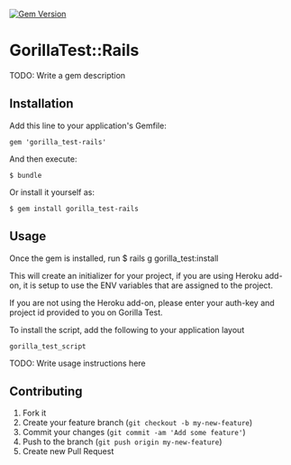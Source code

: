 [![Gem Version](https://badge.fury.io/rb/gorilla_test.svg)](http://badge.fury.io/rb/gorilla_test)

# GorillaTest::Rails

TODO: Write a gem description

## Installation

Add this line to your application's Gemfile:

    gem 'gorilla_test-rails'

And then execute:

    $ bundle

Or install it yourself as:

    $ gem install gorilla_test-rails

## Usage
Once the gem is installed, run
    $ rails g gorilla_test:install

This will create an initializer for your project, if you are using
Heroku add-on, it is setup to use the ENV variables that are assigned
to the project.

If you are not using the Heroku add-on, please enter your auth-key and
project id provided to you on Gorilla Test.

To install the script, add the following to your application layout

    gorilla_test_script

TODO: Write usage instructions here

## Contributing

1. Fork it
2. Create your feature branch (`git checkout -b my-new-feature`)
3. Commit your changes (`git commit -am 'Add some feature'`)
4. Push to the branch (`git push origin my-new-feature`)
5. Create new Pull Request

